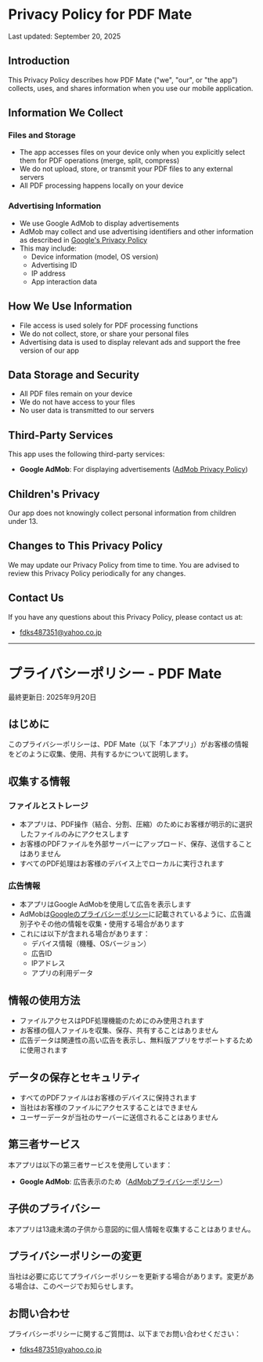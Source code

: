 # Privacy Policy for PDF Mate

Last updated: September 20, 2025

## Introduction

This Privacy Policy describes how PDF Mate ("we", "our", or "the app") collects, uses, and shares information when you use our mobile application.

## Information We Collect

### Files and Storage
- The app accesses files on your device only when you explicitly select them for PDF operations (merge, split, compress)
- We do not upload, store, or transmit your PDF files to any external servers
- All PDF processing happens locally on your device

### Advertising Information
- We use Google AdMob to display advertisements
- AdMob may collect and use advertising identifiers and other information as described in [Google's Privacy Policy](https://policies.google.com/privacy)
- This may include:
  - Device information (model, OS version)
  - Advertising ID
  - IP address
  - App interaction data

## How We Use Information

- File access is used solely for PDF processing functions
- We do not collect, store, or share your personal files
- Advertising data is used to display relevant ads and support the free version of our app

## Data Storage and Security

- All PDF files remain on your device
- We do not have access to your files
- No user data is transmitted to our servers

## Third-Party Services

This app uses the following third-party services:
- **Google AdMob**: For displaying advertisements ([AdMob Privacy Policy](https://support.google.com/admob/answer/6128543))

## Children's Privacy

Our app does not knowingly collect personal information from children under 13.

## Changes to This Privacy Policy

We may update our Privacy Policy from time to time. You are advised to review this Privacy Policy periodically for any changes.

## Contact Us

If you have any questions about this Privacy Policy, please contact us at:
- fdks487351@yahoo.co.jp

---

# プライバシーポリシー - PDF Mate

最終更新日: 2025年9月20日

## はじめに

このプライバシーポリシーは、PDF Mate（以下「本アプリ」）がお客様の情報をどのように収集、使用、共有するかについて説明します。

## 収集する情報

### ファイルとストレージ
- 本アプリは、PDF操作（結合、分割、圧縮）のためにお客様が明示的に選択したファイルのみにアクセスします
- お客様のPDFファイルを外部サーバーにアップロード、保存、送信することはありません
- すべてのPDF処理はお客様のデバイス上でローカルに実行されます

### 広告情報
- 本アプリはGoogle AdMobを使用して広告を表示します
- AdMobは[Googleのプライバシーポリシー](https://policies.google.com/privacy)に記載されているように、広告識別子やその他の情報を収集・使用する場合があります
- これには以下が含まれる場合があります：
  - デバイス情報（機種、OSバージョン）
  - 広告ID
  - IPアドレス
  - アプリの利用データ

## 情報の使用方法

- ファイルアクセスはPDF処理機能のためにのみ使用されます
- お客様の個人ファイルを収集、保存、共有することはありません
- 広告データは関連性の高い広告を表示し、無料版アプリをサポートするために使用されます

## データの保存とセキュリティ

- すべてのPDFファイルはお客様のデバイスに保持されます
- 当社はお客様のファイルにアクセスすることはできません
- ユーザーデータが当社のサーバーに送信されることはありません

## 第三者サービス

本アプリは以下の第三者サービスを使用しています：
- **Google AdMob**: 広告表示のため（[AdMobプライバシーポリシー](https://support.google.com/admob/answer/6128543)）

## 子供のプライバシー

本アプリは13歳未満の子供から意図的に個人情報を収集することはありません。

## プライバシーポリシーの変更

当社は必要に応じてプライバシーポリシーを更新する場合があります。変更がある場合は、このページでお知らせします。

## お問い合わせ

プライバシーポリシーに関するご質問は、以下までお問い合わせください：
- fdks487351@yahoo.co.jp
